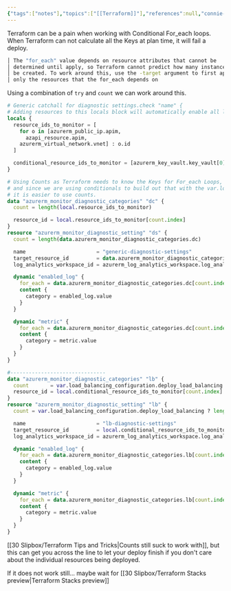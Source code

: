 ```yaml
---
{"tags":["notes"],"topics":["[[Terraform]]"],"references":null,"connie-publish":true,"connie-page-id":"592707665","created":"2023-12-08","dg-publish":true,"dg-path":"Conditional where Key is not known.md","permalink":"/conditional-where-key-is-not-known/","dgPassFrontmatter":true}
---
```



Terraform can be a pain when working with Conditional For_each loops. When Terraform can not calculate all the Keys at plan time, it will fail a deploy.

```bash
│ The "for_each" value depends on resource attributes that cannot be
│ determined until apply, so Terraform cannot predict how many instances will
│ be created. To work around this, use the -target argument to first apply
│ only the resources that the for_each depends on
```

Using a combination of `try` and `count` we can work around this.

```terraform
# Generic catchall for diagnostic settings.check "name" {
# Adding resources to this locals block will automatically enable all log and metric categories for the resource.
locals {
  resource_ids_to_monitor = [
    for o in [azurerm_public_ip.apim,
      azapi_resource.apim,
    azurerm_virtual_network.vnet] : o.id
  ]

  conditional_resource_ids_to_monitor = [azurerm_key_vault.key_vault[0].id, azurerm_public_ip.appgw[0].id]
}

# Using Counts as Terraform needs to know the Keys for For_each Loops, 
# and since we are using conditionals to build out that with the var.load_balancing_configuration.deploy_load_balancing conditional
# it is easier to use counts.
data "azurerm_monitor_diagnostic_categories" "dc" {
  count = length(local.resource_ids_to_monitor)

  resource_id = local.resource_ids_to_monitor[count.index]
}
resource "azurerm_monitor_diagnostic_setting" "ds" {
  count = length(data.azurerm_monitor_diagnostic_categories.dc)

  name                       = "generic-diagnostic-settings"
  target_resource_id         = data.azurerm_monitor_diagnostic_categories.dc[count.index].resource_id
  log_analytics_workspace_id = azurerm_log_analytics_workspace.log_analytics_workspace.id

  dynamic "enabled_log" {
    for_each = data.azurerm_monitor_diagnostic_categories.dc[count.index].log_category_types
    content {
      category = enabled_log.value
    }
  }

  dynamic "metric" {
    for_each = data.azurerm_monitor_diagnostic_categories.dc[count.index].metrics
    content {
      category = metric.value
    }
  }
}

#-------------------------------
data "azurerm_monitor_diagnostic_categories" "lb" {
  count       = var.load_balancing_configuration.deploy_load_balancing ? length(local.conditional_resource_ids_to_monitor) : 0
  resource_id = local.conditional_resource_ids_to_monitor[count.index]
}
resource "azurerm_monitor_diagnostic_setting" "lb" {
  count = var.load_balancing_configuration.deploy_load_balancing ? length(local.conditional_resource_ids_to_monitor) : 0

  name                       = "lb-diagnostic-settings"
  target_resource_id         = local.conditional_resource_ids_to_monitor[count.index]
  log_analytics_workspace_id = azurerm_log_analytics_workspace.log_analytics_workspace.id

  dynamic "enabled_log" {
    for_each = data.azurerm_monitor_diagnostic_categories.lb[count.index].log_category_types
    content {
      category = enabled_log.value
    }
  }

  dynamic "metric" {
    for_each = data.azurerm_monitor_diagnostic_categories.lb[count.index].metrics
    content {
      category = metric.value
    }
  }
}
```

[[30 Slipbox/Terraform Tips and Tricks\|Counts still suck to work with]], but this can get you across the line to let your deploy finish if you don't care about the individual resources being deployed.

If it does not work still... maybe wait for [[30 Slipbox/Terraform Stacks preview\|Terraform Stacks preview]]
